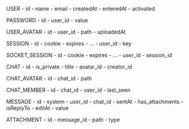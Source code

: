 USER
	- id 
	- name
	- email
	- createdAt
	- enteredAt
	- activated

PASSWORD
	- id
	- user_id
	- value

USER_AVATAR
	- id
	- user_id
	- path
	- uploadedAt

SESSION
	- id
	- cookie
		- expires
		- ...
	- user_id
	- key

SOCKET_SESSION
	- id
	- cookie
		- expires
		- ...
	- user_id
	- session_id

CHAT
	- id
	- is_private
	- title
	- avatar_id
	- creator_id

CHAT_AVATAR
	- id
	- chat_id
	- path

CHAT_MEMBER
	- id
	- chat_id
	- user_id
	- last_seen

MESSAGE
	- id
	- system
	- user_id
	- chat_id
	- sentAt
	- has_attachments
	- isReplyTo
	- editAt
	- value

ATTACHMENT
	- id
	- message_id
	- path
	- type